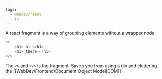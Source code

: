 ```yaml
---
tags:
  - webdev/react
  - js
---
```

A react fragment is a way of grouping elements without a wrapper node:

```js
<>
	<h1> hi </h1>
	<h1> there </h1>
</>
```

The `<>` and `</>` is the fragment. Saves you from using a div and cluttering the [[WebDev/Frontend/Document Object Model|DOM]]